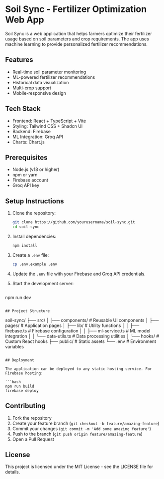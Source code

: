 # Soil Sync - Fertilizer Optimization Web App

Soil Sync is a web application that helps farmers optimize their fertilizer usage based on soil parameters and crop requirements. The app uses machine learning to provide personalized fertilizer recommendations.

## Features

- Real-time soil parameter monitoring
- ML-powered fertilizer recommendations
- Historical data visualization
- Multi-crop support
- Mobile-responsive design

## Tech Stack

- Frontend: React + TypeScript + Vite
- Styling: Tailwind CSS + Shadcn UI
- Backend: Firebase
- ML Integration: Groq API
- Charts: Chart.js

## Prerequisites

- Node.js (v18 or higher)
- npm or yarn
- Firebase account
- Groq API key

## Setup Instructions

1. Clone the repository:
   ```bash
   git clone https://github.com/yourusername/soil-sync.git
   cd soil-sync
   ```

2. Install dependencies:
   ```bash
   npm install
   ```

3. Create a `.env` file:
   ```bash
   cp .env.example .env
   ```

4. Update the `.env` file with your Firebase and Groq API credentials.

5. Start the development server:
   ```bash
npm run dev
```

## Project Structure

```
soil-sync/
├── src/
│   ├── components/        # Reusable UI components
│   ├── pages/            # Application pages
│   ├── lib/              # Utility functions
│   │   ├── firebase.ts   # Firebase configuration
│   │   ├── ml-service.ts # ML model integration
│   │   └── data-utils.ts # Data processing utilities
│   └── hooks/            # Custom React hooks
├── public/               # Static assets
└── .env                  # Environment variables
```

## Deployment

The application can be deployed to any static hosting service. For Firebase hosting:

```bash
npm run build
firebase deploy
```

## Contributing

1. Fork the repository
2. Create your feature branch (`git checkout -b feature/amazing-feature`)
3. Commit your changes (`git commit -m 'Add some amazing feature'`)
4. Push to the branch (`git push origin feature/amazing-feature`)
5. Open a Pull Request

## License

This project is licensed under the MIT License - see the LICENSE file for details.
